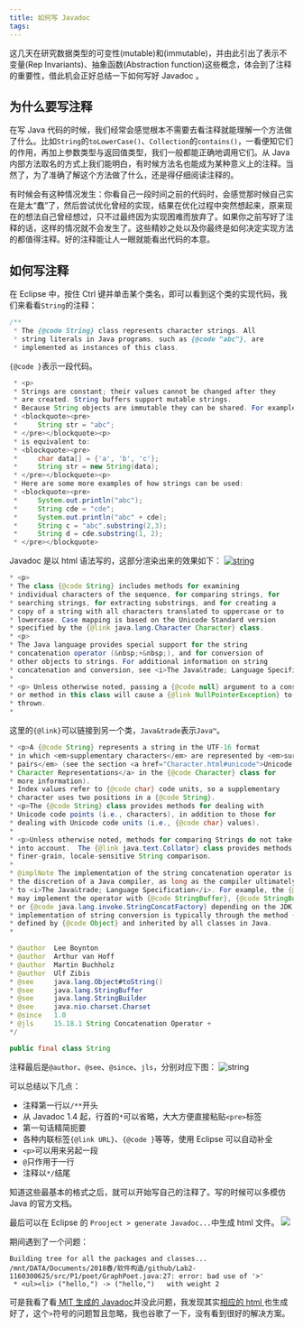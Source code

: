 ```yaml
---
title: 如何写 Javadoc
tags:
---
```


这几天在研究数据类型的可变性(mutable)和(immutable)，并由此引出了表示不变量(Rep Invariants)、抽象函数(Abstraction function)这些概念，体会到了注释的重要性，借此机会正好总结一下如何写好 Javadoc 。

## 为什么要写注释

在写 Java 代码的时候，我们经常会感觉根本不需要去看注释就能理解一个方法做了什么。比如`String`的`toLowerCase()`、`Collection`的`contains()`，一看便知它们的作用，再加上参数类型与返回值类型，我们一般都能正确地调用它们。从 Java 内部方法取名的方式上我们能明白，有时候方法名也能成为某种意义上的注释。当然了，为了准确了解这个方法做了什么，还是得仔细阅读注释的。

有时候会有这种情况发生：你看自己一段时间之前的代码时，会感觉那时候自己实在是太“蠢”了，然后尝试优化曾经的实现，结果在优化过程中突然想起来，原来现在的想法自己曾经想过，只不过最终因为实现困难而放弃了。如果你之前写好了注释的话，这样的情况就不会发生了。这些精妙之处以及你最终是如何决定实现方法的都值得注释。好的注释能让人一眼就能看出代码的本意。

## 如何写注释

在 Eclipse 中，按住 Ctrl 键并单击某个类名，即可以看到这个类的实现代码，我们来看看`String`的注释：
```java
/**
 * The {@code String} class represents character strings. All
 * string literals in Java programs, such as {@code "abc"}, are
 * implemented as instances of this class.
```
`{@code }`表示一段代码。

```java
 * <p>
 * Strings are constant; their values cannot be changed after they
 * are created. String buffers support mutable strings.
 * Because String objects are immutable they can be shared. For example:
 * <blockquote><pre>
 *     String str = "abc";
 * </pre></blockquote><p>
 * is equivalent to:
 * <blockquote><pre>
 *     char data[] = {'a', 'b', 'c'};
 *     String str = new String(data);
 * </pre></blockquote><p>
 * Here are some more examples of how strings can be used:
 * <blockquote><pre>
 *     System.out.println("abc");
 *     String cde = "cde";
 *     System.out.println("abc" + cde);
 *     String c = "abc".substring(2,3);
 *     String d = cde.substring(1, 2);
 * </pre></blockquote>
 ```
 Javadoc 是以 html 语法写的，这部分渲染出来的效果如下：
[ ![string](./String-1.png)][javadoc-string]
 
 ```java
 * <p>
 * The class {@code String} includes methods for examining
 * individual characters of the sequence, for comparing strings, for
 * searching strings, for extracting substrings, and for creating a
 * copy of a string with all characters translated to uppercase or to
 * lowercase. Case mapping is based on the Unicode Standard version
 * specified by the {@link java.lang.Character Character} class.
 * <p>
 * The Java language provides special support for the string
 * concatenation operator (&nbsp;+&nbsp;), and for conversion of
 * other objects to strings. For additional information on string
 * concatenation and conversion, see <i>The Java&trade; Language Specification</i>.
 *
 * <p> Unless otherwise noted, passing a {@code null} argument to a constructor
 * or method in this class will cause a {@link NullPointerException} to be
 * thrown.
 *
 ```
 这里的`{@link}`可以链接到另一个类，`Java&trade`表示`Java™`。
 
 ```java
 * <p>A {@code String} represents a string in the UTF-16 format
 * in which <em>supplementary characters</em> are represented by <em>surrogate
 * pairs</em> (see the section <a href="Character.html#unicode">Unicode
 * Character Representations</a> in the {@code Character} class for
 * more information).
 * Index values refer to {@code char} code units, so a supplementary
 * character uses two positions in a {@code String}.
 * <p>The {@code String} class provides methods for dealing with
 * Unicode code points (i.e., characters), in addition to those for
 * dealing with Unicode code units (i.e., {@code char} values).
 *
 * <p>Unless otherwise noted, methods for comparing Strings do not take locale
 * into account.  The {@link java.text.Collator} class provides methods for
 * finer-grain, locale-sensitive String comparison.
 *
 * @implNote The implementation of the string concatenation operator is left to
 * the discretion of a Java compiler, as long as the compiler ultimately conforms
 * to <i>The Java&trade; Language Specification</i>. For example, the {@code javac} compiler
 * may implement the operator with {@code StringBuffer}, {@code StringBuilder},
 * or {@code java.lang.invoke.StringConcatFactory} depending on the JDK version. The
 * implementation of string conversion is typically through the method {@code toString},
 * defined by {@code Object} and inherited by all classes in Java.
 *
 ```
 
 ```java
 * @author  Lee Boynton
 * @author  Arthur van Hoff
 * @author  Martin Buchholz
 * @author  Ulf Zibis
 * @see     java.lang.Object#toString()
 * @see     java.lang.StringBuffer
 * @see     java.lang.StringBuilder
 * @see     java.nio.charset.Charset
 * @since   1.0
 * @jls     15.18.1 String Concatenation Operator +
 */

public final class String

```
注释最后是`@author`、`@see`、`@since`、`jls`，分别对应下图：
![string](./String-2.png)

可以总结以下几点：
+ 注释第一行以`/**`开头
+ 从 Javadoc 1.4 起，行首的`*`可以省略，大大方便直接粘贴`<pre>`标签
+ 第一句话精简扼要
+ 各种内联标签`{@link URL}`、`{@code }`等等，使用 Eclipse 可以自动补全
+ `<p>`可以用来另起一段
+ `@`只作用于一行
+ 注释以`*/`结尾

知道这些最基本的格式之后，就可以开始写自己的注释了。写的时候可以多模仿 Java 的官方文档。

最后可以在 Eclipse 的 `Prooject > generate Javadoc...`中生成 html 文件。
![](./generate.png)

期间遇到了一个问题：
```
Building tree for all the packages and classes...
/mnt/DATA/Documents/2018春/软件构造/github/Lab2-1160300625/src/P1/poet/GraphPoet.java:27: error: bad use of '>'
 * <ul><li> ("hello,") -> ("hello,")   with weight 2
```
可是我看了看[ MIT 生成的 Javadoc][MIT-graph]并没此问题，我发现其实[相应的 html ](/javadoc/index.html)也生成好了，这个`>`符号的问题暂且忽略，我也谷歌了一下，没有看到很好的解决方案。


[javadoc-string]: https://docs.oracle.com/javase/9/docs/api/java/lang/String.html
[MIT-graph]: http://web.mit.edu/6.031/www/sp17/psets/ps2/doc/index.html?poet/GraphPoet.html
